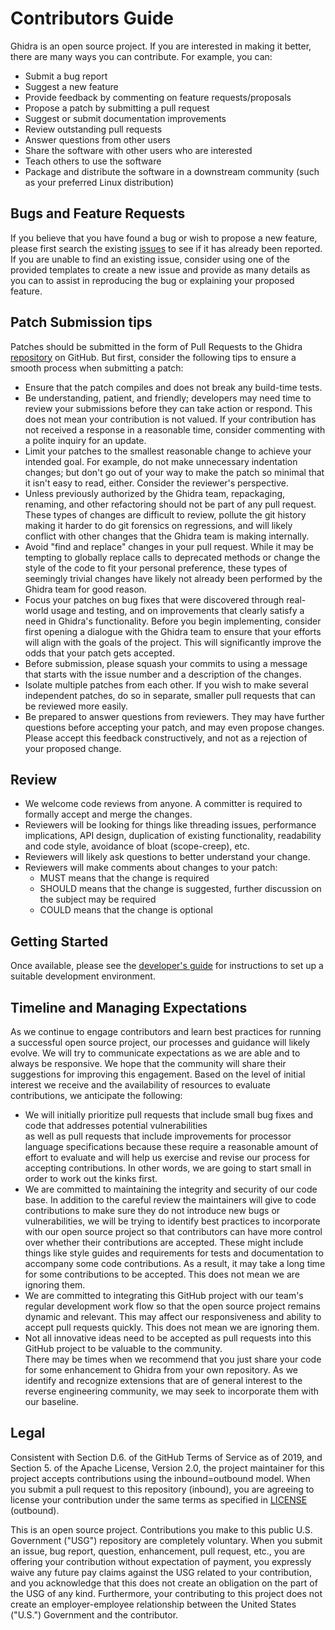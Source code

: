# Contributors Guide

Ghidra is an open source project. If you are interested in making it better,
there are many ways you can contribute. For example, you can:

- Submit a bug report
- Suggest a new feature
- Provide feedback by commenting on feature requests/proposals
- Propose a patch by submitting a pull request
- Suggest or submit documentation improvements
- Review outstanding pull requests
- Answer questions from other users
- Share the software with other users who are interested
- Teach others to use the software
- Package and distribute the software in a downstream community (such as your
  preferred Linux distribution)

## Bugs and Feature Requests

If you believe that you have found a bug or wish to propose a new feature,
please first search the existing [issues] to see if it has already been
reported. If you are unable to find an existing issue, consider using one of
the provided templates to create a new issue and provide as many details as you
can to assist in reproducing the bug or explaining your proposed feature.

## Patch Submission tips

Patches should be submitted in the form of Pull Requests to the Ghidra
[repository] on GitHub. But first, consider the following tips to ensure a
smooth process when submitting a patch:

- Ensure that the patch compiles and does not break any build-time tests.
- Be understanding, patient, and friendly; developers may need time to review
  your submissions before they can take action or respond. This does not mean
  your contribution is not valued. If your contribution has not received a
  response in a reasonable time, consider commenting with a polite inquiry for
  an update.
- Limit your patches to the smallest reasonable change to achieve your intended
  goal. For example, do not make unnecessary indentation changes; but don't go
  out of your way to make the patch so minimal that it isn't easy to read,
  either. Consider the reviewer's perspective.
- Unless previously authorized by the Ghidra team, repackaging, renaming, and 
  other refactoring should not be part of any pull request. These types of 
  changes are difficult to review, pollute the git history making it harder 
  to do git forensics on regressions, and will likely conflict with other 
  changes that the Ghidra team is making internally.
- Avoid "find and replace" changes in your pull request.  While it may be 
  tempting to globally replace calls to deprecated methods or change the style
  of the code to fit your personal preference, these types of seemingly trivial
  changes have likely not already been performed by the Ghidra team for good 
  reason.
- Focus your patches on bug fixes that were discovered through real-world
  usage and testing, and on improvements that clearly satisfy a need in 
  Ghidra's functionality.  Before you begin implementing, consider first
  opening a dialogue with the Ghidra team to ensure that your efforts will 
  align with the goals of the project.  This will significantly improve the odds
  that your patch gets accepted.
- Before submission, please squash your commits to using a message that starts
  with the issue number and a description of the changes.
- Isolate multiple patches from each other. If you wish to make several
  independent patches, do so in separate, smaller pull requests that can be
  reviewed more easily.
- Be prepared to answer questions from reviewers. They may have further
  questions before accepting your patch, and may even propose changes. Please
  accept this feedback constructively, and not as a rejection of your proposed
  change.

## Review

- We welcome code reviews from anyone. A committer is required to formally
  accept and merge the changes.
- Reviewers will be looking for things like threading issues, performance
  implications, API design, duplication of existing functionality, readability
  and code style, avoidance of bloat (scope-creep), etc.
- Reviewers will likely ask questions to better understand your change.
- Reviewers will make comments about changes to your patch:
    - MUST means that the change is required
    - SHOULD means that the change is suggested, further discussion on the
      subject may be required
    - COULD means that the change is optional

## Getting Started

Once available, please see the [developer's guide][devguide] for instructions to set up a suitable development environment.

## Timeline and Managing Expectations

As we continue to engage contributors and learn best practices for running a successful open source project, our processes 
and guidance will likely evolve. We will try to communicate expectations as we are able and to always be responsive. We 
hope that the community will share their suggestions for improving this engagement.  Based on the level of initial interest 
we receive and the availability of resources to evaluate contributions, we anticipate the following:

- We will initially prioritize pull requests that include small bug fixes and code that addresses potential vulnerabilities   
  as well as pull requests that include improvements for processor language specifications because these require a 
  reasonable amount of effort to evaluate and will help us exercise and revise our process for accepting contributions.  In 
  other words, we are going to start small in order to work out the kinks first.
- We are committed to maintaining the integrity and security of our code base.  In addition to the careful review the 
  maintainers will give to code contributions to make sure they do not introduce new bugs or vulnerabilities, we will be 
  trying to identify best practices to incorporate with our open source project so that contributors can have more control 
  over whether their contributions are accepted. These might include things like style guides and requirements for tests and 
  documentation to accompany some code contributions.  As a result, it may take a long time for some contributions to be 
  accepted.  This does not mean we are ignoring them.
- We are committed to integrating this GitHub project with our team's regular development work flow so that the open source 
  project remains dynamic and relevant.  This may  affect our responsiveness and ability to accept pull requests 
  quickly.  This does not mean we are ignoring them.
- Not all innovative ideas need to be accepted as pull requests into this GitHub project to be valuable to the community.        
  There may be times when we recommend that you just share your code for some enhancement to Ghidra from your own 
  repository. As we identify and recognize extensions that are of general interest to the reverse engineering community, we 
  may seek to incorporate them with our baseline.

## Legal

Consistent with Section D.6. of the GitHub Terms of Service as of 2019, and Section 5. of the Apache License, Version 2.0, the project maintainer for this project accepts contributions using the inbound=outbound model.
When you submit a pull request to this repository (inbound), you are agreeing to license your contribution under the same terms as specified in [LICENSE] (outbound).

This is an open source project.
Contributions you make to this public U.S. Government ("USG") repository are completely voluntary.
When you submit an issue, bug report, question, enhancement, pull request, etc., you are offering your contribution without expectation of payment, you expressly waive any future pay claims against the USG related to your contribution, and you acknowledge that this does not create an obligation on the part of the USG of any kind.
Furthermore, your contributing to this project does not create an employer-employee relationship between the United States ("U.S.") Government and the contributor.

[issues]: https://github.com/NationalSecurityAgency/ghidra/issues
[repository]: https://github.com/NationalSecurityAgency/ghidra/
[devguide]: DevGuide.md
[LICENSE]: LICENSE

